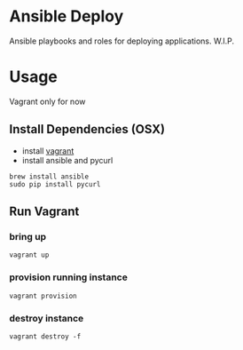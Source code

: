 # Ansible Deploy

Ansible playbooks and roles for deploying applications.  W.I.P.

# Usage

Vagrant only for now

## Install Dependencies (OSX)

 * install [vagrant](http://www.vagrantbox.es/)
 * install ansible and pycurl

```shell
brew install ansible
sudo pip install pycurl
```

## Run Vagrant

### bring up

```shell
vagrant up
```

### provision running instance

```shell
vagrant provision
```

### destroy instance

```shell
vagrant destroy -f
```

